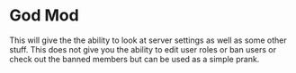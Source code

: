 # God Mod

This will give the the ability to look at server settings as well as some other stuff. This does not give you the ability to edit user roles or ban users or check out the banned members but can be used as a simple prank.
